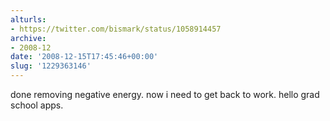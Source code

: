 ```yaml
---
alturls:
- https://twitter.com/bismark/status/1058914457
archive:
- 2008-12
date: '2008-12-15T17:45:46+00:00'
slug: '1229363146'
---
```


done removing negative energy. now i need to get back to work. hello grad school apps.

